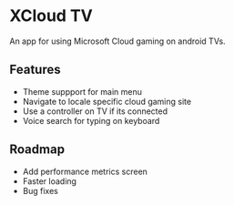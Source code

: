 # XCloud TV

An app for using Microsoft Cloud gaming on android TVs.

## Features
- Theme suppport for main menu
- Navigate to locale specific cloud gaming site
- Use a controller on TV if its connected
- Voice search for typing on keyboard

## Roadmap
- Add performance metrics screen
- Faster loading
- Bug fixes
